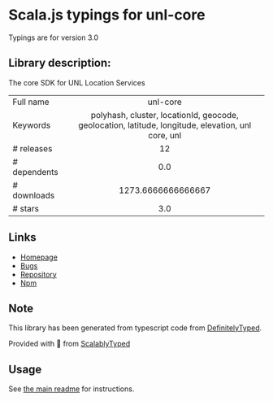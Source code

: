 
# Scala.js typings for unl-core

Typings are for version 3.0

## Library description:
The core SDK for UNL Location Services

|                    |                 |
| ------------------ | :-------------: |
| Full name          | unl-core |
| Keywords           | polyhash, cluster, locationId, geocode, geolocation, latitude, longitude, elevation, unl core, unl |
| # releases         | 12 |
| # dependents       | 0.0 |
| # downloads        | 1273.6666666666667 |
| # stars            | 3.0 |

## Links
- [Homepage](https://unl.global)
- [Bugs](https://github.com/u-n-l/core-js/issues)
- [Repository](https://github.com/u-n-l/core-js)
- [Npm](https://www.npmjs.com/package/unl-core)
    


## Note
This library has been generated from typescript code from [DefinitelyTyped](https://definitelytyped.org).

Provided with :purple_heart: from [ScalablyTyped](https://github.com/oyvindberg/ScalablyTyped)

## Usage
See [the main readme](../../readme.md) for instructions.



